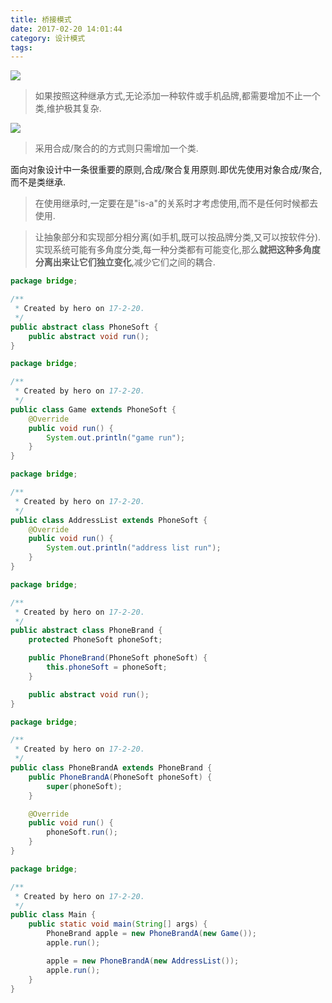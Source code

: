 ```yaml
---
title: 桥接模式
date: 2017-02-20 14:01:44
category: 设计模式
tags:
---
```

![](bridge.svg)
> 如果按照这种继承方式,无论添加一种软件或手机品牌,都需要增加不止一个类,维护极其复杂.

![](bridge1.svg)
> 采用合成/聚合的的方式则只需增加一个类.

面向对象设计中一条很重要的原则,合成/聚合复用原则.即优先使用对象合成/聚合,而不是类继承.

> 在使用继承时,一定要在是"is-a"的关系时才考虑使用,而不是任何时候都去使用.

> 让抽象部分和实现部分相分离(如手机,既可以按品牌分类,又可以按软件分).
> 实现系统可能有多角度分类,每一种分类都有可能变化,那么**就把这种多角度分离出来让它们独立变化**,减少它们之间的耦合.

```java
package bridge;

/**
 * Created by hero on 17-2-20.
 */
public abstract class PhoneSoft {
    public abstract void run();
}

```
```java
package bridge;

/**
 * Created by hero on 17-2-20.
 */
public class Game extends PhoneSoft {
    @Override
    public void run() {
        System.out.println("game run");
    }
}

```
```java
package bridge;

/**
 * Created by hero on 17-2-20.
 */
public class AddressList extends PhoneSoft {
    @Override
    public void run() {
        System.out.println("address list run");
    }
}

```
```java
package bridge;

/**
 * Created by hero on 17-2-20.
 */
public abstract class PhoneBrand {
    protected PhoneSoft phoneSoft;

    public PhoneBrand(PhoneSoft phoneSoft) {
        this.phoneSoft = phoneSoft;
    }

    public abstract void run();
}

```
```java
package bridge;

/**
 * Created by hero on 17-2-20.
 */
public class PhoneBrandA extends PhoneBrand {
    public PhoneBrandA(PhoneSoft phoneSoft) {
        super(phoneSoft);
    }

    @Override
    public void run() {
        phoneSoft.run();
    }
}

```
```java
package bridge;

/**
 * Created by hero on 17-2-20.
 */
public class Main {
    public static void main(String[] args) {
        PhoneBrand apple = new PhoneBrandA(new Game());
        apple.run();

        apple = new PhoneBrandA(new AddressList());
        apple.run();
    }
}

```